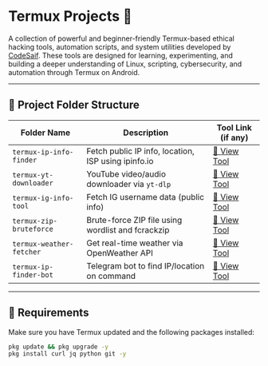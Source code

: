 # Termux Projects 🚀

A collection of powerful and beginner-friendly Termux-based ethical hacking tools, automation scripts, and system utilities developed by [CodeSaif](https://t.me/codesaif_group). These tools are designed for learning, experimenting, and building a deeper understanding of Linux, scripting, cybersecurity, and automation through Termux on Android.

---

## 📁 Project Folder Structure

| Folder Name                | Description                                         | Tool Link (if any)                                   |
|---------------------------|-----------------------------------------------------|------------------------------------------------------|
| `termux-ip-info-finder`   | Fetch public IP info, location, ISP using ipinfo.io | [🔗 View Tool](termux-ip-info-finder/ip-info.sh)     |
| `termux-yt-downloader`    | YouTube video/audio downloader via `yt-dlp`         | [🔗 View Tool](termux-yt-downloader/yt-downloader.sh)|
| `termux-ig-info-tool`     | Fetch IG username data (public info)               | [🔗 View Tool](termux-ig-info-tool/ig-info.sh)       |
| `termux-zip-bruteforce`   | Brute-force ZIP file using wordlist and fcrackzip   | [🔗 View Tool](termux-zip-bruteforce/zip-force.sh)   |
| `termux-weather-fetcher`  | Get real-time weather via OpenWeather API          | [🔗 View Tool](termux-weather-fetcher/weather.sh)    |
| `termux-ip-finder-bot`    | Telegram bot to find IP/location on command         | [🔗 View Tool](termux-ip-finder-bot/bot.py)          |

---

## 📌 Requirements

Make sure you have Termux updated and the following packages installed:
```bash
pkg update && pkg upgrade -y
pkg install curl jq python git -y
